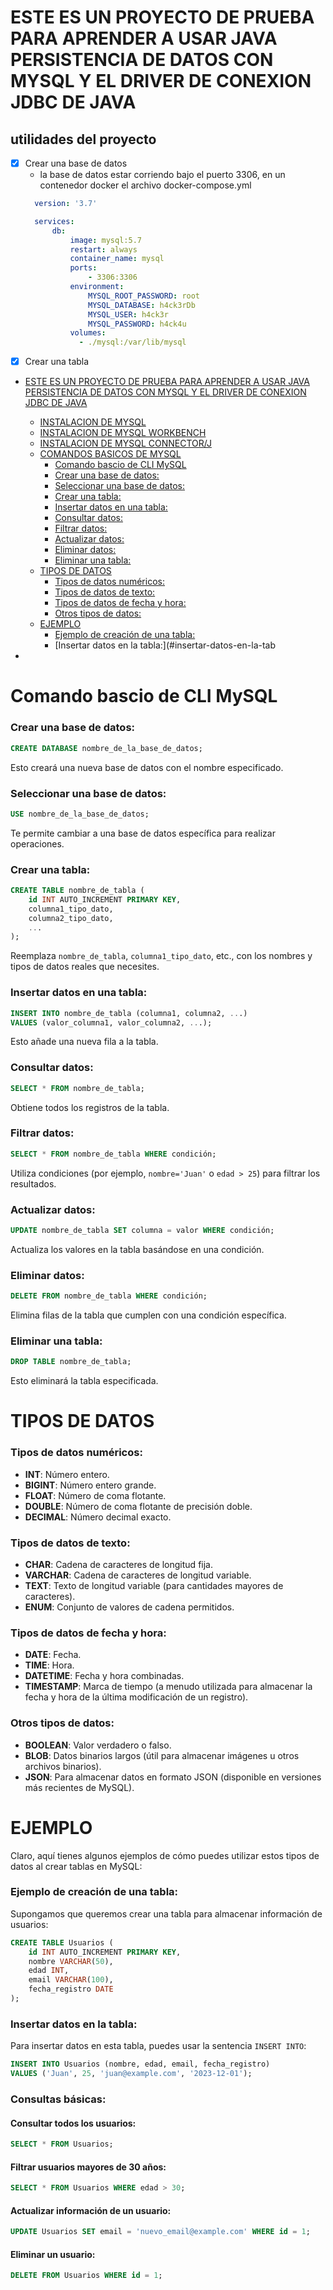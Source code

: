 # ESTE ES UN PROYECTO DE PRUEBA PARA APRENDER A USAR JAVA PERSISTENCIA DE DATOS CON MYSQL Y EL DRIVER DE CONEXION JDBC DE JAVA

## utilidades del proyecto
- [x] Crear una base de datos
  - la base de datos estar corriendo bajo el puerto 3306, en un contenedor docker el archivo docker-compose.yml
  ```yaml
    version: '3.7'

    services:
        db:
            image: mysql:5.7
            restart: always
            container_name: mysql
            ports:
                - 3306:3306
            environment:
                MYSQL_ROOT_PASSWORD: root
                MYSQL_DATABASE: h4ck3rDb
                MYSQL_USER: h4ck3r
                MYSQL_PASSWORD: h4ck4u
            volumes:
              - ./mysql:/var/lib/mysql
    ```
- [x] Crear una tabla

- [ESTE ES UN PROYECTO DE PRUEBA PARA APRENDER A USAR JAVA PERSISTENCIA DE DATOS CON MYSQL Y EL DRIVER DE CONEXION JDBC DE JAVA](#este-es-un-proyecto-de-prueba-para-aprender-a-usar-java-persistencia-de-datos-con-mysql-y-el-driver-de-conexion-jdbc-de-java)
  - [INSTALACION DE MYSQL](#instalacion-de-mysql)
  - [INSTALACION DE MYSQL WORKBENCH](#instalacion-de-mysql-workbench)
  - [INSTALACION DE MYSQL CONNECTOR/J](#instalacion-de-mysql-connectorj)
  - [COMANDOS BASICOS DE MYSQL](#comandos-basicos-de-mysql)
    - [Comando bascio de CLI MySQL](#comando-bascio-de-cli-mysql)
    - [Crear una base de datos:](#crear-una-base-de-datos)
    - [Seleccionar una base de datos:](#seleccionar-una-base-de-datos)
    - [Crear una tabla:](#crear-una-tabla)
    - [Insertar datos en una tabla:](#insertar-datos-en-una-tabla)
    - [Consultar datos:](#consultar-datos)
    - [Filtrar datos:](#filtrar-datos)
    - [Actualizar datos:](#actualizar-datos)
    - [Eliminar datos:](#eliminar-datos)
    - [Eliminar una tabla:](#eliminar-una-tabla)
  - [TIPOS DE DATOS](#tipos-de-datos)
    - [Tipos de datos numéricos:](#tipos-de-datos-num%C3%A9ricos)
    - [Tipos de datos de texto:](#tipos-de-datos-de-texto)
    - [Tipos de datos de fecha y hora:](#tipos-de-datos-de-fecha-y-hora)
    - [Otros tipos de datos:](#otros-tipos-de-datos)
  - [EJEMPLO](#ejemplo)
    - [Ejemplo de creación de una tabla:](#ejemplo-de-creaci%C3%B3n-de-una-tabla)
    - [Insertar datos en la tabla:](#insertar-datos-en-la-tab

- 

# Comando bascio de CLI MySQL

### Crear una base de datos:
```sql
CREATE DATABASE nombre_de_la_base_de_datos;
```
Esto creará una nueva base de datos con el nombre especificado.

### Seleccionar una base de datos:
```sql
USE nombre_de_la_base_de_datos;
```
Te permite cambiar a una base de datos específica para realizar operaciones.

### Crear una tabla:
```sql
CREATE TABLE nombre_de_tabla (
    id INT AUTO_INCREMENT PRIMARY KEY,
    columna1_tipo_dato,
    columna2_tipo_dato,
    ...
);
```
Reemplaza `nombre_de_tabla`, `columna1_tipo_dato`, etc., con los nombres y tipos de datos reales que necesites.

### Insertar datos en una tabla:
```sql
INSERT INTO nombre_de_tabla (columna1, columna2, ...)
VALUES (valor_columna1, valor_columna2, ...);
```
Esto añade una nueva fila a la tabla.

### Consultar datos:
```sql
SELECT * FROM nombre_de_tabla;
```
Obtiene todos los registros de la tabla.

### Filtrar datos:
```sql
SELECT * FROM nombre_de_tabla WHERE condición;
```
Utiliza condiciones (por ejemplo, `nombre='Juan'` o `edad > 25`) para filtrar los resultados.

### Actualizar datos:
```sql
UPDATE nombre_de_tabla SET columna = valor WHERE condición;
```
Actualiza los valores en la tabla basándose en una condición.

### Eliminar datos:
```sql
DELETE FROM nombre_de_tabla WHERE condición;
```
Elimina filas de la tabla que cumplen con una condición específica.

### Eliminar una tabla:
```sql
DROP TABLE nombre_de_tabla;
```
Esto eliminará la tabla especificada.

# TIPOS DE DATOS


### Tipos de datos numéricos:
- **INT**: Número entero.
- **BIGINT**: Número entero grande.
- **FLOAT**: Número de coma flotante.
- **DOUBLE**: Número de coma flotante de precisión doble.
- **DECIMAL**: Número decimal exacto.

### Tipos de datos de texto:
- **CHAR**: Cadena de caracteres de longitud fija.
- **VARCHAR**: Cadena de caracteres de longitud variable.
- **TEXT**: Texto de longitud variable (para cantidades mayores de caracteres).
- **ENUM**: Conjunto de valores de cadena permitidos.

### Tipos de datos de fecha y hora:
- **DATE**: Fecha.
- **TIME**: Hora.
- **DATETIME**: Fecha y hora combinadas.
- **TIMESTAMP**: Marca de tiempo (a menudo utilizada para almacenar la fecha y hora de la última modificación de un registro).

### Otros tipos de datos:
- **BOOLEAN**: Valor verdadero o falso.
- **BLOB**: Datos binarios largos (útil para almacenar imágenes u otros archivos binarios).
- **JSON**: Para almacenar datos en formato JSON (disponible en versiones más recientes de MySQL).

# EJEMPLO

Claro, aquí tienes algunos ejemplos de cómo puedes utilizar estos tipos de datos al crear tablas en MySQL:

### Ejemplo de creación de una tabla:
Supongamos que queremos crear una tabla para almacenar información de usuarios:

```sql
CREATE TABLE Usuarios (
    id INT AUTO_INCREMENT PRIMARY KEY,
    nombre VARCHAR(50),
    edad INT,
    email VARCHAR(100),
    fecha_registro DATE
);
```

### Insertar datos en la tabla:
Para insertar datos en esta tabla, puedes usar la sentencia `INSERT INTO`:

```sql
INSERT INTO Usuarios (nombre, edad, email, fecha_registro) 
VALUES ('Juan', 25, 'juan@example.com', '2023-12-01');
```

### Consultas básicas:
#### Consultar todos los usuarios:
```sql
SELECT * FROM Usuarios;
```

#### Filtrar usuarios mayores de 30 años:
```sql
SELECT * FROM Usuarios WHERE edad > 30;
```

#### Actualizar información de un usuario:
```sql
UPDATE Usuarios SET email = 'nuevo_email@example.com' WHERE id = 1;
```

#### Eliminar un usuario:
```sql
DELETE FROM Usuarios WHERE id = 1;
```

